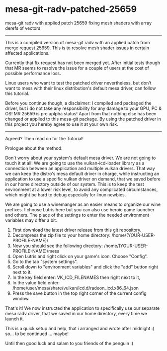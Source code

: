 # mesa-git-radv-patched-25659
mesa-git radv with applied patch 25659 fixing mesh shaders with array derefs of vectors

--------------------------------------------------------------------------------------------

This is a compiled version of mesa-git radv with an applied patch from merge request 25659.
This is to resolve mesh shader issues in certain affected applications. 

Currently that fix request has not been merged yet. After initial tests though that MR seems
to resolve the issue for a couple of users at the cost of possible performance loss.

Linux users who want to test the patched driver nevertheless, but don't want to mess with 
their linux distribution's default mesa driver, can follow this tutorial.

Before you continue though, a disclaimer: I compiled and packaged the driver, but i do not 
take any responsibility for any damage to your GPU, PC & OS! MR 25659 is pre aplpha status! 
Apart from that nothing else has been changed or applied to this mesa-git package.
By using the patched driver in this project you hereby agree to use it at your own risk.

----

Agreed? Then read on for the Tutorial!

Prologue about the method:

Don't worry about your system's default mesa driver. We are not going to touch it at all!
We are going to use the vulkan-icd-loader library as a connection between an application
and multiple vulkan drivers. That way we can keep the distro's mesa default driver in
charge, while instructing an application to use a specific vulkan driver on demand, 
that we saved before in our home directory outside of our system. This is to keep the 
test environment at a lower risk level, to avoid any complicated circumstances, 
which might be hard to debug especially for linux newbies. 

We are going to use a winemanger as an easier means to organize our wine prefixes.
I choose Lutris here but you can also use heroic game launcher and others. The place
of the settings to enter the needed environment variables may differ a bit.

1. First download the latest driver release from this git repository.
2. Decompress the zip file to your home directory: /home/(YOUR-USER-PROFILE-NAME)/
3. Now you should see the following directory: /home/(YOUR-USER-PROFILE-NAME)/mesa
4. Open Lutris and right click on your game's icon. Choose "Config".
5. Go to the tab "system settings".
6. Scroll down to "environment variables" and click the "add" button right next to it.
7. In the key field enter: VK_ICD_FILENAMES then right next to it,
8. In the value field enter: /home/user/mesa/share/vulkan/icd.d/radeon_icd.x86_64.json
9. Press the save button in the top right corner of the current config window.

That's it! We now instructed the application to specifically use our separate mesa 
radv driver, that we saved in our home directory, every time we launch it.

This is a quick setup and help, that i arranged and wrote after midnight :) so... 
to be continued ... maybe!

Until then good luck and salam to you friends of the penguin :)
